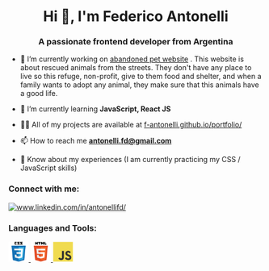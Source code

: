 <h1 align="center">Hi 👋, I'm Federico Antonelli</h1>
<h3 align="center">A passionate frontend developer from Argentina</h3>

- 🔭 I’m currently working on [abandoned pet website](https://f-antonelli.github.io/patitasenaccion/) . This website is about rescued animals from the streets. They don't have any place to live so this refuge, non-profit, give to them food and shelter, and when a family wants to adopt any animal, they make sure that this animals have a good life.

- 🌱 I’m currently learning **JavaScript, React JS**

- 👨‍💻 All of my projects are available at [f-antonelli.github.io/portfolio/](f-antonelli.github.io/portfolio/)

- 📫 How to reach me **antonelli.fd@gmail.com**

- 📄 Know about my experiences (I am currently practicing my CSS / JavaScript skills)

<h3 align="left">Connect with me:</h3>
<p align="left">
<a href="https://www.linkedin.com/in/antonellifd/" target="blank"><img align="center" src="https://raw.githubusercontent.com/rahuldkjain/github-profile-readme-generator/master/src/images/icons/Social/linked-in-alt.svg" alt="www.linkedin.com/in/antonellifd/" height="30" width="40" /></a>
</p>

<h3 align="left">Languages and Tools:</h3>
<p align="left"> <a href="https://www.w3schools.com/css/" target="_blank"> <img src="https://raw.githubusercontent.com/devicons/devicon/master/icons/css3/css3-original-wordmark.svg" alt="css3" width="40" height="40"/> </a> <a href="https://www.w3.org/html/" target="_blank"> <img src="https://raw.githubusercontent.com/devicons/devicon/master/icons/html5/html5-original-wordmark.svg" alt="html5" width="40" height="40"/> </a> <a href="https://developer.mozilla.org/en-US/docs/Web/JavaScript" target="_blank"> <img src="https://raw.githubusercontent.com/devicons/devicon/master/icons/javascript/javascript-original.svg" alt="javascript" width="40" height="40"/> </a> </p>

